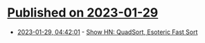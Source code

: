 # [Published on 2023-01-29](index.md)

* [2023-01-29, 04:42:01](https://news.ycombinator.com/item?id=34564998) - [Show HN: QuadSort, Esoteric Fast Sort](https://github.com/scandum/quadsort)
